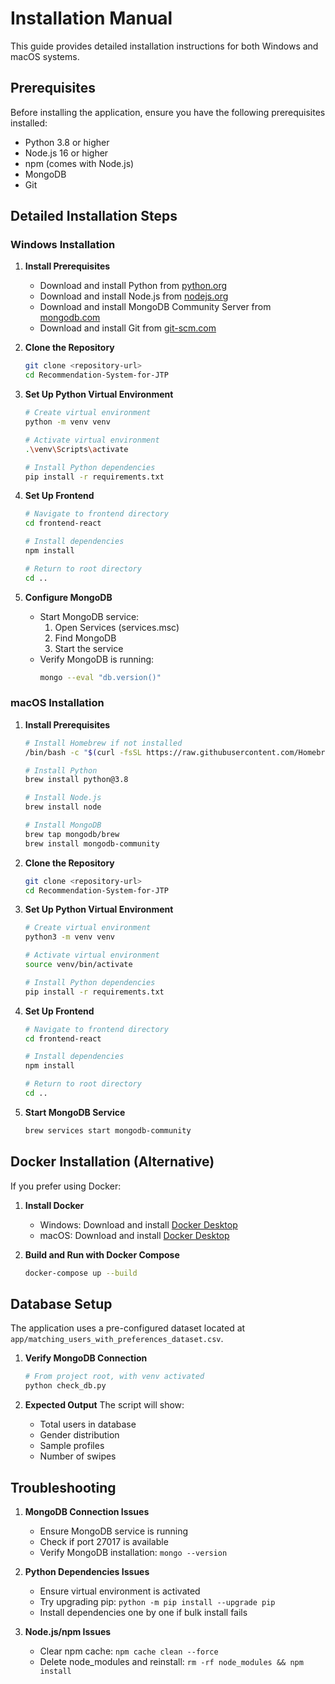 # Installation Manual

This guide provides detailed installation instructions for both Windows and macOS systems.

## Prerequisites

Before installing the application, ensure you have the following prerequisites installed:

- Python 3.8 or higher
- Node.js 16 or higher
- npm (comes with Node.js)
- MongoDB
- Git

## Detailed Installation Steps

### Windows Installation

1. **Install Prerequisites**
   - Download and install Python from [python.org](https://python.org)
   - Download and install Node.js from [nodejs.org](https://nodejs.org)
   - Download and install MongoDB Community Server from [mongodb.com](https://www.mongodb.com/try/download/community)
   - Download and install Git from [git-scm.com](https://git-scm.com)

2. **Clone the Repository**
   ```bash
   git clone <repository-url>
   cd Recommendation-System-for-JTP
   ```

3. **Set Up Python Virtual Environment**
   ```bash
   # Create virtual environment
   python -m venv venv

   # Activate virtual environment
   .\venv\Scripts\activate

   # Install Python dependencies
   pip install -r requirements.txt
   ```

4. **Set Up Frontend**
   ```bash
   # Navigate to frontend directory
   cd frontend-react

   # Install dependencies
   npm install

   # Return to root directory
   cd ..
   ```

5. **Configure MongoDB**
   - Start MongoDB service:
     1. Open Services (services.msc)
     2. Find MongoDB
     3. Start the service
   - Verify MongoDB is running:
     ```bash
     mongo --eval "db.version()"
     ```

### macOS Installation

1. **Install Prerequisites**
   ```bash
   # Install Homebrew if not installed
   /bin/bash -c "$(curl -fsSL https://raw.githubusercontent.com/Homebrew/install/HEAD/install.sh)"

   # Install Python
   brew install python@3.8

   # Install Node.js
   brew install node

   # Install MongoDB
   brew tap mongodb/brew
   brew install mongodb-community
   ```

2. **Clone the Repository**
   ```bash
   git clone <repository-url>
   cd Recommendation-System-for-JTP
   ```

3. **Set Up Python Virtual Environment**
   ```bash
   # Create virtual environment
   python3 -m venv venv

   # Activate virtual environment
   source venv/bin/activate

   # Install Python dependencies
   pip install -r requirements.txt
   ```

4. **Set Up Frontend**
   ```bash
   # Navigate to frontend directory
   cd frontend-react

   # Install dependencies
   npm install

   # Return to root directory
   cd ..
   ```

5. **Start MongoDB Service**
   ```bash
   brew services start mongodb-community
   ```

## Docker Installation (Alternative)

If you prefer using Docker:

1. **Install Docker**
   - Windows: Download and install [Docker Desktop](https://www.docker.com/products/docker-desktop)
   - macOS: Download and install [Docker Desktop](https://www.docker.com/products/docker-desktop)

2. **Build and Run with Docker Compose**
   ```bash
   docker-compose up --build
   ```

## Database Setup

The application uses a pre-configured dataset located at `app/matching_users_with_preferences_dataset.csv`.

1. **Verify MongoDB Connection**
   ```bash
   # From project root, with venv activated
   python check_db.py
   ```

2. **Expected Output**
   The script will show:
   - Total users in database
   - Gender distribution
   - Sample profiles
   - Number of swipes

## Troubleshooting

1. **MongoDB Connection Issues**
   - Ensure MongoDB service is running
   - Check if port 27017 is available
   - Verify MongoDB installation: `mongo --version`

2. **Python Dependencies Issues**
   - Ensure virtual environment is activated
   - Try upgrading pip: `python -m pip install --upgrade pip`
   - Install dependencies one by one if bulk install fails

3. **Node.js/npm Issues**
   - Clear npm cache: `npm cache clean --force`
   - Delete node_modules and reinstall: `rm -rf node_modules && npm install` 